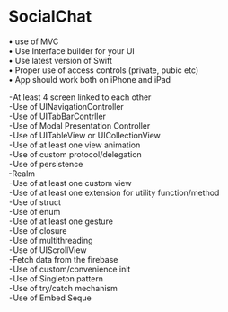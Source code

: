 # SocialChat

• use of MVC </br>
• Use Interface builder for your UI </br>
• Use latest version of Swift </br>
• Proper use of access controls (private, pubic etc) </br>
• App should work both on iPhone and iPad </br>


⁃At least 4 screen linked to each other </br>
⁃Use of UINavigationController </br>
⁃Use of UITabBarContrller </br>
⁃Use of Modal Presentation Controller </br>
⁃Use of UITableView or UICollectionView</br>
⁃Use of at least one view animation</br>
⁃Use of custom protocol/delegation</br>
⁃Use of persistence</br>
-Realm </br>
⁃Use of at least one custom view</br>
⁃Use of at least one extension for utility function/method </br>
⁃Use of struct</br>
⁃Use of enum</br>
⁃Use of at least one gesture</br>
⁃Use of closure</br>
⁃Use of multithreading</br>
⁃Use of UIScrollView</br>
⁃Fetch data from the firebase</br>
⁃Use of custom/convenience init</br>
⁃Use of Singleton pattern</br>
⁃Use of try/catch mechanism</br>
⁃Use of Embed Seque</br>
